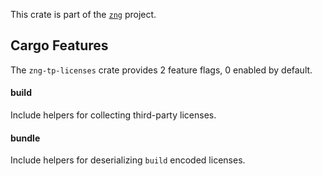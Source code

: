 <!--do doc --readme header-->
This crate is part of the [`zng`](https://github.com/zng-ui/zng) project.


<!--do doc --readme features-->
## Cargo Features

The `zng-tp-licenses` crate provides 2 feature flags, 0 enabled by default.

#### build
Include helpers for collecting third-party licenses.


#### bundle
Include helpers for deserializing `build` encoded licenses.


<!--do doc --readme #SECTION-END-->


